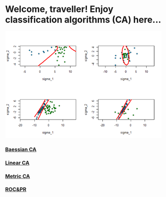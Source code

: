 # Welcome, traveller! Enjoy classification algorithms (CA) here...

![plug-in](Baessian/images/plug-in_quadro.png)

### [Baessian CA](Baessian)
### [Linear CA](Linear)
### [Metric CA](Metric)
### [ROC&PR](ROC&PR)